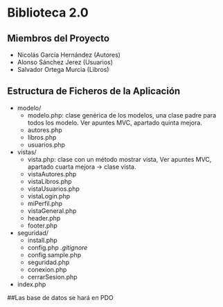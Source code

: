 # Biblioteca 2.0

## Miembros del Proyecto
+ Nicolás García Hernández (Autores)
+ Alonso Sánchez Jerez (Usuarios)
+ Salvador Ortega Murcia (Libros)


## Estructura de Ficheros de la Aplicación
+ modelo/
    + modelo.php: clase genérica de los modelos, una clase padre para todos los modelo. Ver apuntes MVC, apartado quinta mejora.
    + autores.php
    + libros.php
    + usuarios.php
+ vistas/
    + vista.php: clase con un método mostrar vista, Ver apuntes MVC, apartado cuarta mejora -> clase vista.
    + vistaAutores.php
    + vistaLibros.php
    + vistaUsuarios.php
    + vistaLogin.php
    + miPerfil.php
    + vistaGeneral.php
    + header.php
    + footer.php
+ seguridad/
    + install.php
    + config.php *.gitignore*
    + config.sample.php
    + seguridad.php
    + conexion.php
    + cerrarSesion.php
+ index.php

##Las base de datos se hará en PDO

